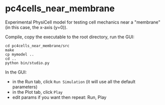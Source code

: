 # pc4cells_near_membrane

Experimental PhysiCell model for testing cell mechanics near a "membrane" (in this case, the x-axis (y=0)).

Compile, copy the executable to the root directory, run the GUI:
```
cd pc4cells_near_membrane/src
make
cp mymodel ..
cd ..
python bin/studio.py
```

In the GUI:
* in the Run tab, click `Run Simulation` (it will use all the default parameters)
* in the Plot tab, click `Play`
* edit params if you want then repeat: Run, Play
